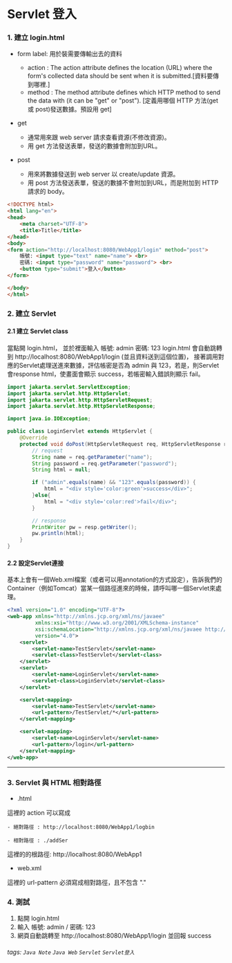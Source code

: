 # Servlet 登入

### 1. 建立 login.html
* form label: 用於裝需要傳輸出去的資料
    - action : The action attribute defines the location (URL) where the form's     collected data should be sent when it is submitted.[資料要傳到哪裡.]
    - method : The method attribute defines which HTTP method to send the data with (it can be "get" or "post"). [定義用哪個 HTTP 方法(get 或 post)發送數據。預設用 get]

* get 
    - 通常用來跟 web server 請求查看資源(不修改資源)。
    - 用 get 方法發送表單，發送的數據會附加到URL。

* post 
    - 用來將數據發送到 web server 以 create/update 資源。
    - 用 post 方法發送表單，發送的數據不會附加到URL，而是附加到 HTTP 請求的 body。

```html
<!DOCTYPE html>
<html lang="en">
<head>
    <meta charset="UTF-8">
    <title>Title</title>
</head>
<body>
<form action="http://localhost:8080/WebApp1/login" method="post">
    帳號: <input type="text" name="name"> <br>
    密碼: <input type="password" name="password"> <br>
    <button type="submit">登入</button>
</form>

</body>
</html>
```

### 2. 建立 Servlet 
#### 2.1 建立 Servlet class
當點開 login.html， 並於裡面輸入 
帳號: admin 
密碼: 123 
login.html 會自動跳轉到 http://localhost:8080/WebApp1/login (並且資料送到這個位置)， 接著調用對應的Servlet處理送進來數據，評估帳密是否為 admin 與 123，若是，則Servlet 會response html，使畫面會顯示 success，若帳密輸入錯誤則顯示 fail。



```java
import jakarta.servlet.ServletException;
import jakarta.servlet.http.HttpServlet;
import jakarta.servlet.http.HttpServletRequest;
import jakarta.servlet.http.HttpServletResponse;

import java.io.IOException;

public class LoginServlet extends HttpServlet {
    @Override
    protected void doPost(HttpServletRequest req, HttpServletResponse resp) throws ServletException, IOException {
        // request
        String name = req.getParameter("name");
        String password = req.getParameter("password");
        String html = null;

        if ("admin".equals(name) && "123".equals(password)) {
            html = "<div style='color:green'>success</div>";
        }else{
            html = "<div style='color:red'>fail</div>";
        }

        // response
        PrintWriter pw = resp.getWriter();
        pw.println(html);
    }
}
```

#### 2.2 設定Servlet連接
基本上會有一個Web.xml檔案（或者可以用annotation的方式設定），告訴我們的Container（例如Tomcat）當某一個路徑進來的時候，請呼叫哪一個Servlet來處理。

```xml
<?xml version="1.0" encoding="UTF-8"?>
<web-app xmlns="http://xmlns.jcp.org/xml/ns/javaee"
         xmlns:xsi="http://www.w3.org/2001/XMLSchema-instance"
         xsi:schemaLocation="http://xmlns.jcp.org/xml/ns/javaee http://xmlns.jcp.org/xml/ns/javaee/web-app_4_0.xsd"
         version="4.0">
    <servlet>
        <servlet-name>TestServlet</servlet-name>
        <servlet-class>TestServlet</servlet-class>
    </servlet>
    <servlet>
        <servlet-name>LoginServlet</servlet-name>
        <servlet-class>LoginServlet</servlet-class>
    </servlet>

    <servlet-mapping>
        <servlet-name>TestServlet</servlet-name>
        <url-pattern>/TestServlet/*</url-pattern>
    </servlet-mapping>

    <servlet-mapping>
        <servlet-name>LoginServlet</servlet-name>
        <url-pattern>/login</url-pattern>
    </servlet-mapping>
</web-app>

```
---

### 3. Servlet 與 HTML 相對路徑
* .html

這裡的 action 可以寫成

    - 絕對路徑 : http://localhost:8080/WebApp1/logbin
    
    - 相對路徑 : ./addSer
    
  這裡的的根路徑: http://localhost:8080/WebApp1

* web.xml

這裡的 url-pattern 必須寫成相對路徑，且不包含 "." 

### 4. 測試
1. 點開 login.html
2. 輸入 帳號: admin / 密碼: 123 
3. 網頁自動跳轉至 http://localhost:8080/WebApp1/login 並回報 success


###### tags: `Java Note` `Java Web` `Servlet` `Servlet登入`
